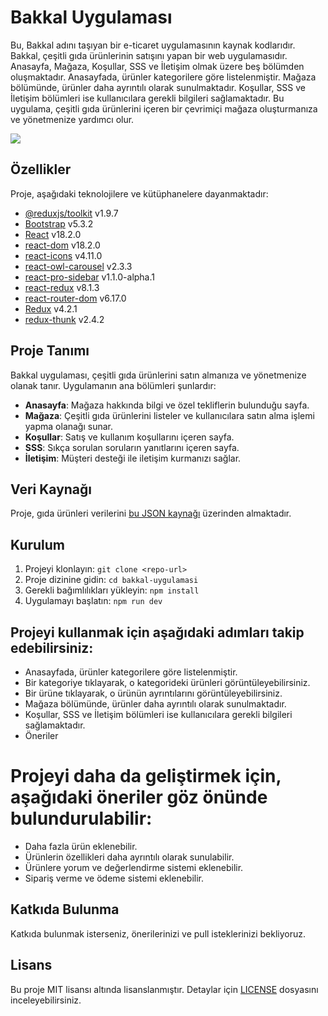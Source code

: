 # Bakkal Uygulaması

Bu, Bakkal adını taşıyan bir e-ticaret uygulamasının kaynak kodlarıdır. 
Bakkal, çeşitli gıda ürünlerinin satışını yapan bir web uygulamasıdır. 
Anasayfa, Mağaza, Koşullar, SSS ve İletişim olmak üzere beş bölümden oluşmaktadır. 
Anasayfada, ürünler kategorilere göre listelenmiştir. Mağaza bölümünde, ürünler daha ayrıntılı olarak sunulmaktadır. 
Koşullar, SSS ve İletişim bölümleri ise kullanıcılara gerekli bilgileri sağlamaktadır.
Bu uygulama, çeşitli gıda ürünlerini içeren bir çevrimiçi mağaza oluşturmanıza ve
yönetmenize yardımcı olur.

<img src="./src/assets/gif/gif.gif">

## Özellikler

Proje, aşağıdaki teknolojilere ve kütüphanelere dayanmaktadır:

- [@reduxjs/toolkit](https://redux-toolkit.js.org/) v1.9.7
- [Bootstrap](https://getbootstrap.com/) v5.3.2
- [React](https://reactjs.org/) v18.2.0
- [react-dom](https://reactjs.org/) v18.2.0
- [react-icons](https://react-icons.github.io/react-icons/) v4.11.0
- [react-owl-carousel](https://www.npmjs.com/package/react-owl-carousel) v2.3.3
- [react-pro-sidebar](https://www.npmjs.com/package/react-pro-sidebar) v1.1.0-alpha.1
- [react-redux](https://react-redux.js.org/) v8.1.3
- [react-router-dom](https://reactrouter.com/web/guides/quick-start) v6.17.0
- [Redux](https://redux.js.org/) v4.2.1
- [redux-thunk](https://www.npmjs.com/package/redux-thunk) v2.4.2

## Proje Tanımı

Bakkal uygulaması, çeşitli gıda ürünlerini satın almanıza ve yönetmenize olanak tanır. Uygulamanın ana bölümleri şunlardır:

- **Anasayfa**: Mağaza hakkında bilgi ve özel tekliflerin bulunduğu sayfa.
- **Mağaza**: Çeşitli gıda ürünlerini listeler ve kullanıcılara satın alma işlemi yapma olanağı sunar.
- **Koşullar**: Satış ve kullanım koşullarını içeren sayfa.
- **SSS**: Sıkça sorulan soruların yanıtlarını içeren sayfa.
- **İletişim**: Müşteri desteği ile iletişim kurmanızı sağlar.

## Veri Kaynağı

Proje, gıda ürünleri verilerini [bu JSON kaynağı](https://amrabdo74.github.io/render-json-server-main-master/db.json) üzerinden almaktadır.

## Kurulum

1. Projeyi klonlayın: `git clone <repo-url>`
2. Proje dizinine gidin: `cd bakkal-uygulamasi`
3. Gerekli bağımlılıkları yükleyin: `npm install`
4. Uygulamayı başlatın: `npm run dev`


## Projeyi kullanmak için aşağıdaki adımları takip edebilirsiniz:

- Anasayfada, ürünler kategorilere göre listelenmiştir.
- Bir kategoriye tıklayarak, o kategorideki ürünleri görüntüleyebilirsiniz.
- Bir ürüne tıklayarak, o ürünün ayrıntılarını görüntüleyebilirsiniz.
- Mağaza bölümünde, ürünler daha ayrıntılı olarak sunulmaktadır.
- Koşullar, SSS ve İletişim bölümleri ise kullanıcılara gerekli bilgileri sağlamaktadır.
- Öneriler

# Projeyi daha da geliştirmek için, aşağıdaki öneriler göz önünde bulundurulabilir:

- Daha fazla ürün eklenebilir.
- Ürünlerin özellikleri daha ayrıntılı olarak sunulabilir.
- Ürünlere yorum ve değerlendirme sistemi eklenebilir.
- Sipariş verme ve ödeme sistemi eklenebilir.


## Katkıda Bulunma

Katkıda bulunmak isterseniz, önerilerinizi ve pull isteklerinizi bekliyoruz.

## Lisans

Bu proje MIT lisansı altında lisanslanmıştır. Detaylar için [LICENSE](LICENSE) dosyasını inceleyebilirsiniz.
